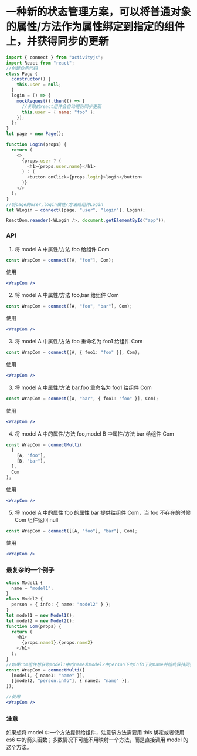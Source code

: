 # 一种新的状态管理方案，可以将普通对象的属性/方法作为属性绑定到指定的组件上，并获得同步的更新

```javascript
import { connect } from "activityjs";
import React from "react";
//创建业务代码
class Page {
  constructor() {
    this.user = null;
  }
  login = () => {
    mockRequest().then(() => {
      //关联的react组件会自动得到同步更新
      this.user = { name: "foo" };
    });
  };
}
let page = new Page();

function Login(props) {
  return (
    <>
      {props.user ? (
        <h1>{props.user.name}</h1>
      ) : (
        <button onClick={props.login}>login</button>
      )}
    </>
  );
}
//将page的user,login属性/方法给组件Login
let WLogin = connect([page, "user", "login"], Login);

ReactDom.reander(<WLogin />, document.getElementById("app"));
```

### API

1. 将 model A 中属性/方法 foo 给组件 Com

```typescript
const WrapCom = connect([A, "foo"], Com);
```

使用

```jsx
<WrapCom />
```

2. 将 model A 中属性/方法 foo,bar 给组件 Com

```typescript
const WrapCom = connect([A, "foo", "bar"], Com);
```

使用

```jsx
<WrapCom />
```

3. 将 model A 中属性/方法 foo 重命名为 foo1 给组件 Com

```typescript
const WrapCom = connect([A, { foo1: "foo" }], Com);
```

使用

```jsx
<WrapCom />
```

3. 将 model A 中属性/方法 bar,foo 重命名为 foo1 给组件 Com

```typescript
const WrapCom = connect([A, "bar", { foo1: "foo" }], Com);
```

使用

```jsx
<WrapCom />
```

4. 将 model A 中的属性/方法 foo,model B 中属性/方法 bar 给组件 Com

```typescript
const WrapCom = connectMulti(
  [
    [A, "foo"],
    [B, "bar"],
  ],
  Com
);
```

使用

```jsx
<WrapCom />
```

5. 将 model A 中的属性 foo 的属性 bar 提供给组件 Com，当 foo 不存在的时候 Com 组件返回 null

```typescript
const WrapCom = connect([[A, "foo"], "bar"], Com);
```

使用

```jsx
<WrapCom />
```

### 最复杂的一个例子

```typescript
class Model1 {
  name = "model1";
}
class Model2 {
  person = { info: { name: "model2" } };
}
let model1 = new Model1();
let model2 = new Model2();
function Com(props) {
  return (
    <h1>
      {props.name1},{props.name2}
    </h1>
  );
}
//如果Com组件想获取model1中的name和model2中person下的info下的name并始终保持同步
const WrapCom = connectMulti([
  [model1, { name1: "name" }],
  [[model2, "person.info"], { name2: "name" }],
]);
```

```jsx
//使用
<WrapCom />
```

### 注意

如果想将 model 中一个方法提供给组件，注意该方法需要用 this 绑定或者使用 es6 中的箭头函数；多数情况下可能不用映射一个方法，而是直接调用 model 的这个方法。
